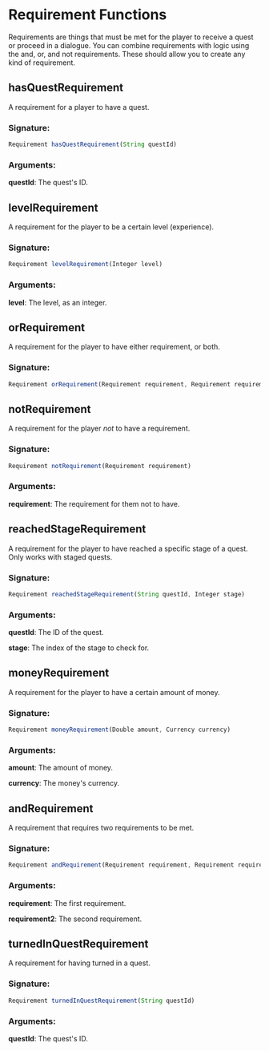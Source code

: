 # Requirement Functions
 Requirements are things that must be met for the player to receive a quest or proceed in a dialogue.
 You can combine requirements with logic using the and, or, and not requirements. These should allow you
 to create any kind of requirement.

## hasQuestRequirement

A requirement for a player to have a quest.

### Signature:
```js
Requirement hasQuestRequirement(String questId)
```
### Arguments:

**questId**: The quest's ID.

## levelRequirement

A requirement for the player to be a certain level (experience).

### Signature:
```js
Requirement levelRequirement(Integer level)
```
### Arguments:

**level**: The level, as an integer.

## orRequirement

A requirement for the player to have either requirement, or both.

### Signature:
```js
Requirement orRequirement(Requirement requirement, Requirement requirement2)
```

## notRequirement

A requirement for the player _not_ to have a requirement.

### Signature:
```js
Requirement notRequirement(Requirement requirement)
```
### Arguments:

**requirement**: The requirement for them not to have.

## reachedStageRequirement

A requirement for the player to have reached a specific stage of a quest. Only works with
 staged quests.

### Signature:
```js
Requirement reachedStageRequirement(String questId, Integer stage)
```
### Arguments:

**questId**: The ID of the quest.

**stage**: The index of the stage to check for.

## moneyRequirement

A requirement for the player to have a certain amount of money.

### Signature:
```js
Requirement moneyRequirement(Double amount, Currency currency)
```
### Arguments:

**amount**:   The amount of money.

**currency**: The money's currency.

## andRequirement

A requirement that requires two requirements to be met.

### Signature:
```js
Requirement andRequirement(Requirement requirement, Requirement requirement2)
```
### Arguments:

**requirement**:  The first requirement.

**requirement2**: The second requirement.

## turnedInQuestRequirement

A requirement for having turned in a quest.

### Signature:
```js
Requirement turnedInQuestRequirement(String questId)
```
### Arguments:

**questId**: The quest's ID.

